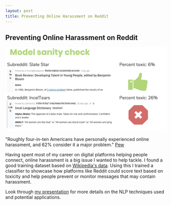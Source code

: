 ```yaml
---
layout: post
title: Preventing Online Harassment on Reddit
---
```


Preventing Online Harassment on Reddit
-----

![Model sanity check image](/images/harassment_1.png)

"Roughly four-in-ten Americans have 
personally experienced online harassment, and 62% consider it a major problem."
[Pew](https://www.pewresearch.org/internet/2017/07/11/online-harassment-2017/)

Having spent most of my career on digital platforms helping people connect, online harassment 
is a big issue I wanted to help tackle. I found a good training dataset based on
[Wikipedia's data](https://www.kaggle.com/c/jigsaw-toxic-comment-classification-challenge).
Using this I trained a classifier to showcase how platforms like Reddit could score text 
based on toxicity and help people prevent or monitor messages that may contain harassment.

Look through [my presentation](https://github.com/NathanMaton/prevent_harassment/blob/master/Presentation.pdf) for more details on the NLP techniques used and potential applications.



